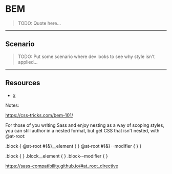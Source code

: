 # BEM
<!-- .slide: data-state="backEndBrian juniorJacob" -->

> TODO: Quote here...

------

## Scenario

> TODO: Put some scenario where dev looks to see why style isn't applied...

------

## Resources
<!-- .slide: data-state="backEndBrian juniorJacob midLevelMelissa" -->

* [x](#)

Notes:

https://css-tricks.com/bem-101/

For those of you writing Sass and enjoy nesting as a way of scoping styles, you can still author in a nested format, but get CSS that isn't nested, with @at-root:

.block {
  @at-root #{&}__element {
  }
  @at-root #{&}--modifier {
  }
}

.block {
}
.block__element {
}
.block--modifier {
}

https://sass-compatibility.github.io/#at_root_directive
